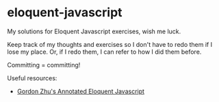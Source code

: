 # eloquent-javascript
My solutions for Eloquent Javascript exercises, wish me luck. 

Keep track of my thoughts and exercises so I don't have to redo them if I lose my place. Or, if I redo them, I can refer to how I did them before. 

Committing = committing! 

Useful resources:
* [Gordon Zhu's Annotated Eloquent Javascript](https://docs.google.com/document/d/1aa2-HtUglQrAps31s4LdTPVsiFb1BxhyjZolxeezzcI/edit)